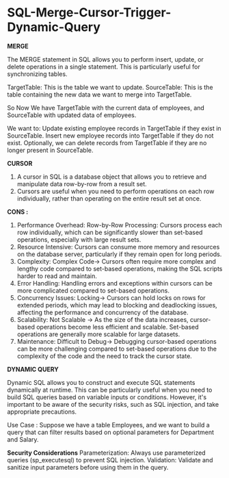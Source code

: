 # SQL-Merge-Cursor-Trigger-Dynamic-Query

**MERGE**

The MERGE statement in SQL allows you to perform insert, update, or delete operations in a single statement.
This is particularly useful for synchronizing tables. 

TargetTable: This is the table we want to update.
SourceTable: This is the table containing the new data we want to merge into TargetTable.

So Now We have TargetTable with the current data of employees, and SourceTable with updated data of employees. 

We want to:
Update existing employee records in TargetTable if they exist in SourceTable.
Insert new employee records into TargetTable if they do not exist.
Optionally, we can delete records from TargetTable if they are no longer present in SourceTable.


**CURSOR**

1. A cursor in SQL is a database object that allows you to retrieve and manipulate data row-by-row from a result set.
2. Cursors are useful when you need to perform operations on each row individually, rather than operating on the entire result set at once.

**CONS :**

1. Performance Overhead: Row-by-Row Processing: Cursors process each row individually, which can be significantly slower than set-based operations, especially with large result sets.
2. Resource Intensive: Cursors can consume more memory and resources on the database server, particularly if they remain open for long periods.
3. Complexity: Complex Code-> Cursors often require more complex and lengthy code compared to set-based operations, making the SQL scripts harder to read and maintain.
4. Error Handling: Handling errors and exceptions within cursors can be more complicated compared to set-based operations.
5. Concurrency Issues: Locking-> Cursors can hold locks on rows for extended periods, which may lead to blocking and deadlocking issues, affecting the performance and concurrency of the database.
6. Scalability: Not Scalable -> As the size of the data increases, cursor-based operations become less efficient and scalable. Set-based operations are generally more scalable for large datasets.
7. Maintenance: Difficult to Debug-> Debugging cursor-based operations can be more challenging compared to set-based operations due to the complexity of the code and the need to track the cursor state.

**DYNAMIC QUERY**

Dynamic SQL allows you to construct and execute SQL statements dynamically at runtime. This can be particularly useful when you need to build SQL queries based on variable inputs or conditions. However, it's important to be aware of the security risks, such as SQL injection, and take appropriate precautions.

Use Case : Suppose we have a table Employees, and we want to build a query that can filter results based on optional parameters for Department and Salary.

**Security Considerations**
Parameterization: Always use parameterized queries (sp_executesql) to prevent SQL injection.
Validation: Validate and sanitize input parameters before using them in the query.
